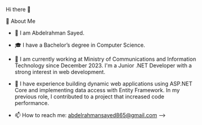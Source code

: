 Hi there 👋

 🚀 About Me 

- 🤵 I am Abdelrahman Sayed. 
- 🎓 I have a Bachelor’s degree in Computer Science.

- 🔭 I am currently working at Ministry of Communications and Information Technology since December 2023. I'm a Junior .NET Developer with a strong interest in web development. 
- 📄 I have experience building dynamic web applications using ASP.NET Core and implementing data access with Entity Framework.  In my previous role, I contributed to a project that increased code performance.


- 📫 How to reach me: abdelrahmansayed865@gmail.com 
-->
